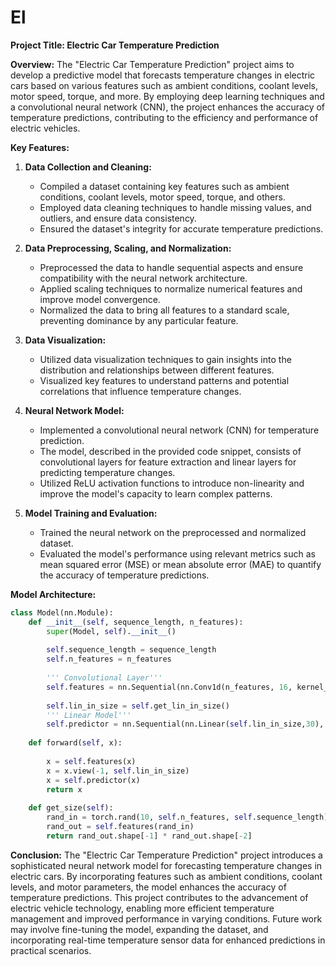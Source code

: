 # El
**Project Title: Electric Car Temperature Prediction**

**Overview:**
The "Electric Car Temperature Prediction" project aims to develop a predictive model that forecasts temperature changes in electric cars based on various features such as ambient conditions, coolant levels, motor speed, torque, and more. By employing deep learning techniques and a convolutional neural network (CNN), the project enhances the accuracy of temperature predictions, contributing to the efficiency and performance of electric vehicles.

**Key Features:**

1. **Data Collection and Cleaning:**
   - Compiled a dataset containing key features such as ambient conditions, coolant levels, motor speed, torque, and others.
   - Employed data cleaning techniques to handle missing values, and outliers, and ensure data consistency.
   - Ensured the dataset's integrity for accurate temperature predictions.

2. **Data Preprocessing, Scaling, and Normalization:**
   - Preprocessed the data to handle sequential aspects and ensure compatibility with the neural network architecture.
   - Applied scaling techniques to normalize numerical features and improve model convergence.
   - Normalized the data to bring all features to a standard scale, preventing dominance by any particular feature.

3. **Data Visualization:**
   - Utilized data visualization techniques to gain insights into the distribution and relationships between different features.
   - Visualized key features to understand patterns and potential correlations that influence temperature changes.

4. **Neural Network Model:**
   - Implemented a convolutional neural network (CNN) for temperature prediction.
   - The model, described in the provided code snippet, consists of convolutional layers for feature extraction and linear layers for predicting temperature changes.
   - Utilized ReLU activation functions to introduce non-linearity and improve the model's capacity to learn complex patterns.

5. **Model Training and Evaluation:**
   - Trained the neural network on the preprocessed and normalized dataset.
   - Evaluated the model's performance using relevant metrics such as mean squared error (MSE) or mean absolute error (MAE) to quantify the accuracy of temperature predictions.

**Model Architecture:**
```python
class Model(nn.Module):
    def __init__(self, sequence_length, n_features):
        super(Model, self).__init__()
        
        self.sequence_length = sequence_length
        self.n_features = n_features
        
        ''' Convolutional Layer'''
        self.features = nn.Sequential(nn.Conv1d(n_features, 16, kernel_size=3), nn.ReLU(), nn.Conv1d(16,32, kernel_size=1))
        
        self.lin_in_size = self.get_lin_in_size()
        ''' Linear Model'''
        self.predictor = nn.Sequential(nn.Linear(self.lin_in_size,30), nn.ReLU(), nn.Linear(30, 1))
        
    def forward(self, x):
        
        x = self.features(x)
        x = x.view(-1, self.lin_in_size)
        x = self.predictor(x)
        return x
    
    def get_size(self):
        rand_in = torch.rand(10, self.n_features, self.sequence_length)
        rand_out = self.features(rand_in)
        return rand_out.shape[-1] * rand_out.shape[-2]
```

**Conclusion:**
The "Electric Car Temperature Prediction" project introduces a sophisticated neural network model for forecasting temperature changes in electric cars. By incorporating features such as ambient conditions, coolant levels, and motor parameters, the model enhances the accuracy of temperature predictions. This project contributes to the advancement of electric vehicle technology, enabling more efficient temperature management and improved performance in varying conditions. Future work may involve fine-tuning the model, expanding the dataset, and incorporating real-time temperature sensor data for enhanced predictions in practical scenarios.
